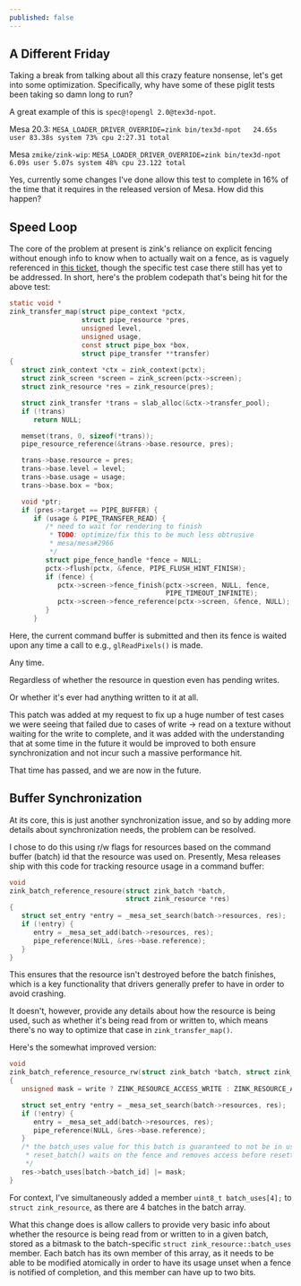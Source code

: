 ```yaml
---
published: false
---
```

## A Different Friday

Taking a break from talking about all this crazy feature nonsense, let's get into some optimization. Specifically, why have some of these piglit tests been taking so damn long to run?

A great example of this is `spec@!opengl 2.0@tex3d-npot`.

Mesa 20.3:
`MESA_LOADER_DRIVER_OVERRIDE=zink bin/tex3d-npot   24.65s user 83.38s system 73% cpu 2:27.31 total`

Mesa `zmike/zink-wip`:
`MESA_LOADER_DRIVER_OVERRIDE=zink bin/tex3d-npot   6.09s user 5.07s system 48% cpu 23.122 total`

Yes, currently some changes I've done allow this test to complete in 16% of the time that it requires in the released version of Mesa. How did this happen?

## Speed Loop
The core of the problem at present is zink's reliance on explicit fencing without enough info to know when to actually wait on a fence, as is vaguely referenced in [this ticket](https://gitlab.freedesktop.org/mesa/mesa/-/issues/2966), though the specific test case there still has yet to be addressed. In short, here's the problem codepath that's being hit for the above test:
```c
static void *
zink_transfer_map(struct pipe_context *pctx,
                  struct pipe_resource *pres,
                  unsigned level,
                  unsigned usage,
                  const struct pipe_box *box,
                  struct pipe_transfer **transfer)
{
   struct zink_context *ctx = zink_context(pctx);
   struct zink_screen *screen = zink_screen(pctx->screen);
   struct zink_resource *res = zink_resource(pres);

   struct zink_transfer *trans = slab_alloc(&ctx->transfer_pool);
   if (!trans)
      return NULL;

   memset(trans, 0, sizeof(*trans));
   pipe_resource_reference(&trans->base.resource, pres);

   trans->base.resource = pres;
   trans->base.level = level;
   trans->base.usage = usage;
   trans->base.box = *box;

   void *ptr;
   if (pres->target == PIPE_BUFFER) {
      if (usage & PIPE_TRANSFER_READ) {
         /* need to wait for rendering to finish
          * TODO: optimize/fix this to be much less obtrusive
          * mesa/mesa#2966
          */
         struct pipe_fence_handle *fence = NULL;
         pctx->flush(pctx, &fence, PIPE_FLUSH_HINT_FINISH);
         if (fence) {
            pctx->screen->fence_finish(pctx->screen, NULL, fence,
                                       PIPE_TIMEOUT_INFINITE);
            pctx->screen->fence_reference(pctx->screen, &fence, NULL);
         }
      }
```
Here, the current command buffer is submitted and then its fence is waited upon any time a call to e.g., `glReadPixels()` is made.

Any time.

Regardless of whether the resource in question even has pending writes.

Or whether it's ever had anything written to it at all.

This patch was added at my request to fix up a huge number of test cases we were seeing that failed due to cases of write -> read on a texture without waiting for the write to complete, and it was added with the understanding that at some time in the future it would be improved to both ensure synchronization and not incur such a massive performance hit.

That time has passed, and we are now in the future.

## Buffer Synchronization
At its core, this is just another synchronization issue, and so by adding more details about synchronization needs, the problem can be resolved.

I chose to do this using r/w flags for resources based on the command buffer (batch) id that the resource was used on. Presently, Mesa releases ship with this code for tracking resource usage in a command buffer:
```c
void
zink_batch_reference_resoure(struct zink_batch *batch,
                             struct zink_resource *res)
{
   struct set_entry *entry = _mesa_set_search(batch->resources, res);
   if (!entry) {
      entry = _mesa_set_add(batch->resources, res);
      pipe_reference(NULL, &res->base.reference);
   }
}
```
This ensures that the resource isn't destroyed before the batch finishes, which is a key functionality that drivers generally prefer to have in order to avoid crashing.

It doesn't, however, provide any details about how the resource is being used, such as whether it's being read from or written to, which means there's no way to optimize that case in `zink_transfer_map()`.

Here's the somewhat improved version:
```c
void
zink_batch_reference_resource_rw(struct zink_batch *batch, struct zink_resource *res, bool write)
{
   unsigned mask = write ? ZINK_RESOURCE_ACCESS_WRITE : ZINK_RESOURCE_ACCESS_READ;

   struct set_entry *entry = _mesa_set_search(batch->resources, res);
   if (!entry) {
      entry = _mesa_set_add(batch->resources, res);
      pipe_reference(NULL, &res->base.reference);
   }
   /* the batch_uses value for this batch is guaranteed to not be in use now because
    * reset_batch() waits on the fence and removes access before resetting
    */
   res->batch_uses[batch->batch_id] |= mask;
}
```
For context, I've simultaneously added a member `uint8_t batch_uses[4];` to `struct zink_resource`, as there are 4 batches in the batch array.

What this change does is allow callers to provide very basic info about whether the resource is being read from or written to in a given batch, stored as a bitmask to the batch-specific `struct zink_resource::batch_uses` member. Each batch has its own member of this array, as it needs to be able to be modified atomically in order to have its usage unset when a fence is notified of completion, and this member can have up to two bits.